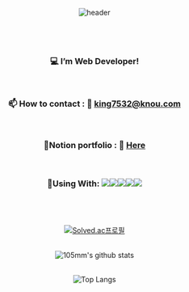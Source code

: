 <div align="center">

![header](https://capsule-render.vercel.app/api?type=waving&color=gradient&height=200&section=header&text=Hello&nbsp;I'm&nbsp;SeyoungKim&fontColor=ffffff&fontSize=40&animation=fadeIn&fontAlignY=30)
## &nbsp;
  
### :computer: I’m Web Developer!
<br/>

### :mailbox: How to contact : :information_desk_person: <a href="mailto:king7532@knou.com" target="_blank" rel="noopener noreferrer">king7532@knou.com</a>
<br/>

### :page_with_curl:Notion portfolio : :information_desk_person: <a href="https://gleaming-creature-89a.notion.site/b4fbf39c0a24479aa241e232e53b1207?pvs=4" target="_blank" rel="noopener noreferrer">Here</a>
<br/>

### :hammer:Using With: <img src="https://img.shields.io/badge/MySQL-4479A1?style=for-the-badge&logo=MySQL&logoColor=white"><img src="https://img.shields.io/badge/github-181717?style=for-the-badge&logo=github&logoColor=white"><img src="https://img.shields.io/badge/C-A8B9CC?style=for-the-badge&logo=c&logoColor=white"><img src="https://img.shields.io/badge/Python-3776AB?style=for-the-badge&logo=python&logoColor=white"><img src="https://img.shields.io/badge/atom-66595C?style=for-the-badge&logo=atom&logoColor=white">


## &nbsp;
[![Solved.ac프로필](http://mazassumnida.wtf/api/v2/generate_badge?boj=king7532)](https://solved.ac/profile/king7532)
<br/>
<br/>

![105mm's github stats](https://github-readme-stats.vercel.app/api?username=105mm&show_icons=true&theme=tokyonight)
<br/>
<br/>

![Top Langs](https://github-readme-stats.vercel.app/api/top-langs/?username=105mm&layout=compact&theme=tokyonight)
<br/>
<br/>

</div>
